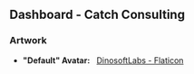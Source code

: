 ## Dashboard - Catch Consulting

### Artwork

* **"Default" Avatar:**&nbsp;&nbsp;&nbsp;[DinosoftLabs - Flaticon](https://www.flaticon.es/iconos-gratis/gerente)